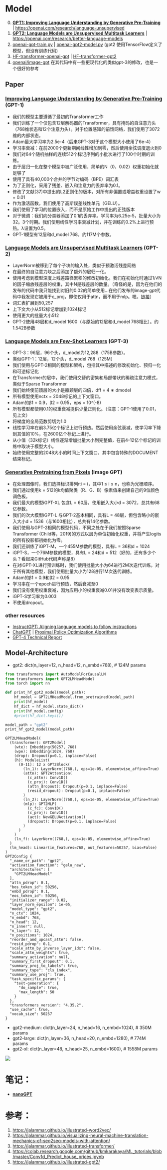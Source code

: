 # Model
0. [**GPT1: Improving Language Understanding by Generative Pre-Training**](https://s3-us-west-2.amazonaws.com/openai-assets/research-covers/language-unsupervised/language_understanding_paper.pdf) | https://openai.com/research/language-unsupervised 
1. [**GPT2: Language Models are Unsupervised Multitask Learners**](https://openai.com/research/better-language-models) | https://openai.com/research/better-language-models 
2. [openai-gpt-train.py](https://github.com/openai/finetune-transformer-lm/blob/master/train.py) | [openai-gpt2-model.py](https://github.com/openai/gpt-2/blob/master/src/model.py) (gpt2 使用TensorFlow定义了模型，但没有训练代码)
3. [HF-transformer-openai-gpt](https://huggingface.co/docs/transformers/model_doc/openai-gpt) | [HF-transformer-gpt2](https://huggingface.co/docs/transformers/model_doc/gpt2)
4. [openai/image-gpt](https://github.com/openai/image-gpt) 在其代码中有一些更现代化的类似gpt-3的修改，也是一个很好的参考
   
## Paper

### [Improving Language Understanding by Generative Pre-Training](https://openai.com/research/language-unsupervised) (GPT-1)

- 我们的模型主要遵循了最初的Transformer工作
- 我们训练了一个仅包含12层解码器的Transformer，具有掩码的自注意力头（768维状态和12个注意力头）。对于位置感知的前馈网络，我们使用了3072维的内部状态。
- Adam最大学习率为2.5e-4（后来GPT-3对于这个模型大小使用了6e-4）
- 学习率衰减：在前2000个更新期间线性增加到零，然后使用余弦调度退火到0
- 我们对64个随机抽样的连续512个标记序列的小批次进行了100个时期的训练。
- 由于层归一化在整个模型中被广泛使用，简单的N（0，0.02）权重初始化就足够了
- 使用了具有40,000个合并的字节对编码（BPE）词汇表
- 为了正则化，采用了残差、嵌入和注意力的丢弃率为0.1。
- 修改了文献(37)中提出的L2正则化的版本，对所有非偏置或增益权重设置了w = 0.01
- 作为激活函数，我们使用了高斯误差线性单元（GELU）。
- 我们使用了学习的位置嵌入，而不是原始工作中提出的正弦版本
- 对于微调：我们向分类器添加了0.1的丢弃率。学习率为6.25e-5，批量大小为32。3个时期。我们使用线性学习率衰减计划，并在训练的0.2%上进行预热。λ设置为0.5。
- GPT-1模型有12层和d_model 768，约117M个参数。

### [Language Models are Unsupervised Multitask Learners](https://openai.com/research/better-language-models) (GPT-2)

- LayerNorm被移到了每个子块的输入处，类似于预激活残差网络
- 在最终的自注意力块之后添加了额外的层归一化。
- 使用考虑到模型深度上残差路径累积的修改初始化。我们在初始化时通过1/√N的因子缩放残差层的权重，其中N是残差层的数量。（奇怪的是，因为在他们的发布的代码中我只能找到对旧的0.02的简单使用...在他们发布的image-gpt代码中我发现它被用于c_proj，即使仅用于attn，而不用于mlp。嗯。[链接](https://github.com/openai/image-gpt/blob/master/src/model.py)）
- 词汇表扩展到50,257
- 上下文大小从512标记增加到1024标记
- 使用更大的批量大小512
- GPT-2使用48层和d_model 1600（与原始的12层和d_model 768相比）。约1.542B参数

### [Language Models are Few-Shot Learners](https://arxiv.org/abs/2005.14165) (GPT-3) 

- GPT-3：96层，96个头，d_model为12,288（175B参数）。
- 类似GPT-1：12层，12个头，d_model 768（125M）
- 我们使用与GPT-2相同的模型和架构，包括其中描述的修改初始化、预归一化和可逆标记化
- 在Transformer的层中，我们使用交替的密集和局部带状的稀疏注意力模式，类似于Sparse Transformer
- 我们始终使前馈层的大小是瓶颈层的四倍，dff = 4 ∗ dmodel
- 所有模型使用nctx = 2048标记的上下文窗口。
- Adam的β1 = 0.9，β2 = 0.95，eps = 10^(-8)
- 所有模型都使用0.1的权重衰减提供少量正则化。（注意：GPT-1使用了0.01，见上文）
- 将梯度的全局范数剪切为1.0
- 线性学习率在前3.75亿个标记上进行预热。然后使用余弦衰减，使学习率下降到其值的10%，在2600亿个标记上进行。
- 从小值（32k标记）线性逐渐增加批量大小到完整值，在前4-12亿个标记的训练中取决于模型大小。
- 始终使用完整的2048大小的时间上下文窗口，其中包含特殊的DOCUMENT结束标记。

### [Generative Pretraining from Pixels](https://cdn.openai.com/papers/Generative_Pretraining_from_Pixels_V2.pdf) (Image GPT)

- 在处理图像时，我们选择标识排列πi = i，其中1 ≤ i ≤ n，也称为光栅顺序。
- 我们通过使用k = 512的k均值聚类（R、G、B）像素值来创建自己的9位颜色调色板。
- 我们最大的模型iGPT-XL 包含L = 60层，使用嵌入大小d = 3072，总共有68亿参数。
- 我们的次大模型iGPT-L 与GPT-2基本相同，具有L = 48层，但包含略小的嵌入大小d = 1536（与1600相比），总共有14亿参数。
- 我们使用与GPT-2相同的模型代码，不同之处在于我们按照Sparse Transformer (Child等，2019)的方式以层为单位初始化权重，并将产生logits的所有投影都初始化为零。
- 我们还训练了iGPT-M，一个455M参数的模型，具有L = 36和d = 1024
- iGPT-S，一个76M参数的模型，具有L = 24和d = 512（好的，还有多少个头？看起来GitHub代码声称是8）
- 在对iGPT-XL进行预训练时，我们使用批量大小为64进行2M次迭代训练，对于所有其他模型，我们使用批量大小为128进行1M次迭代训练。
- Adam的β1 = 0.9和β2 = 0.95
- 学习率在一个epoch进行预热，然后衰减至0
- 我们没有使用权重衰减，因为应用小的权重衰减0.01并没有改变表示质量。
- iGPT-S学习率为0.003
- 不使用dropout。


### other resources
- [InstructGPT: Aligning language models to follow instructions](https://openai.com/research/instruction-following)
- [ChatGPT](https://openai.com/blog/chatgpt) | [Proximal Policy Optimization Algorithms](https://openai.com/research/openai-baselines-ppo)
- [GPT-4 Technical Report](https://openai.com/research/gpt-4)

## Model-Architecture

- gpt2: dict(n_layer=12, n_head=12, n_embd=768),  # 124M params
```python
from transformers import AutoModelForCausalLM
from transformers import GPT2LMHeadModel
from torch import nn

def print_hf_gpt2_model(model_path):
    hf_model = GPT2LMHeadModel.from_pretrained(model_path)
    print(hf_model)
    hf_dict = hf_model.state_dict()
    print(hf_model.config)
    #print(hf_dict.keys())

model_path = "gpt2"
print_hf_gpt2_model(model_path)
```

```
GPT2LMHeadModel(
  (transformer): GPT2Model(
    (wte): Embedding(50257, 768)
    (wpe): Embedding(1024, 768)
    (drop): Dropout(p=0.1, inplace=False)
    (h): ModuleList(
      (0-11): 12 x GPT2Block(
        (ln_1): LayerNorm((768,), eps=1e-05, elementwise_affine=True)
        (attn): GPT2Attention(
          (c_attn): Conv1D()
          (c_proj): Conv1D()
          (attn_dropout): Dropout(p=0.1, inplace=False)
          (resid_dropout): Dropout(p=0.1, inplace=False)
        )
        (ln_2): LayerNorm((768,), eps=1e-05, elementwise_affine=True)
        (mlp): GPT2MLP(
          (c_fc): Conv1D()
          (c_proj): Conv1D()
          (act): NewGELUActivation()
          (dropout): Dropout(p=0.1, inplace=False)
        )
      )
    )
    (ln_f): LayerNorm((768,), eps=1e-05, elementwise_affine=True)
  )
  (lm_head): Linear(in_features=768, out_features=50257, bias=False)
)
GPT2Config {
  "_name_or_path": "gpt2",
  "activation_function": "gelu_new",
  "architectures": [
    "GPT2LMHeadModel"
  ],
  "attn_pdrop": 0.1,
  "bos_token_id": 50256,
  "embd_pdrop": 0.1,
  "eos_token_id": 50256,
  "initializer_range": 0.02,
  "layer_norm_epsilon": 1e-05,
  "model_type": "gpt2",
  "n_ctx": 1024,
  "n_embd": 768,
  "n_head": 12,
  "n_inner": null,
  "n_layer": 12,
  "n_positions": 1024,
  "reorder_and_upcast_attn": false,
  "resid_pdrop": 0.1,
  "scale_attn_by_inverse_layer_idx": false,
  "scale_attn_weights": true,
  "summary_activation": null,
  "summary_first_dropout": 0.1,
  "summary_proj_to_labels": true,
  "summary_type": "cls_index",
  "summary_use_proj": true,
  "task_specific_params": {
    "text-generation": {
      "do_sample": true,
      "max_length": 50
    }
  },
  "transformers_version": "4.35.2",
  "use_cache": true,
  "vocab_size": 50257
}

```
- gpt2-medium:  dict(n_layer=24, n_head=16, n_embd=1024), # 350M params
- gpt2-large:   dict(n_layer=36, n_head=20, n_embd=1280), # 774M params
- gpt2-xl:      dict(n_layer=48, n_head=25, n_embd=1600), # 1558M params

![](openai-gpt1-2.drawio.png)


# 笔记：
- [**nanoGPT**](https://colab.research.google.com/drive/1pY8-ql-koaE2fUTB3zRqQQ9pWkPT0bCs?usp=sharing)


# 参考：
1. https://jalammar.github.io/illustrated-word2vec/
2. https://jalammar.github.io/visualizing-neural-machine-translation-mechanics-of-seq2seq-models-with-attention/
3. https://jalammar.github.io/illustrated-transformer/
4. https://colab.research.google.com/github/kmkarakaya/ML_tutorials/blob/master/Conv1d_Predict_house_prices.ipynb
5. https://jalammar.github.io/illustrated-gpt2/
